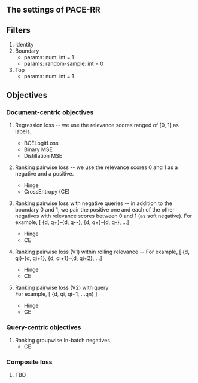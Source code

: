 <h2>The settings of PACE-RR</h2>

## Filters

1. Identity
2. Boundary
    - params: num: int = 1
    - params: random-sample: int = 0
3. Top 
    - params: num: int = 1


## Objectives

### Document-centric objectives
1. Regression loss --
we use the relevance scores ranged of [0, 1] as labels.
    - BCELogitLoss
    - Binary MSE
    - Distillation MSE

2. Ranking pairwise loss --
we use the relevance scores 0 and 1 as a negative and a positive.
    - Hinge
    - CrossEntropy (CE)

3. Ranking pairwise loss with negative queries --
in addition to the boundary 0 and 1, we pair the positive one and each of the other negatives with relevance scores between 0 and 1 (as soft negative). For example, [ {d, q+}-{d, q--}, {d, q+}-{d, q-}, ...]
    - Hinge 
    - CE

4. Ranking pairwise loss (V1) within rolling relevance --
For example, [ {d, qi}-{d, qi+1}, {d, qi+1}-{d, qi+2}, ...]
    - Hinge 
    - CE

5. Ranking pairwise loss (V2) with query  
For example, [ {d, qi, qi+1, ...qn} ]
    - Hinge 
    - CE

### Query-centric objectives
1. Ranking groupwise In-batch negatives
    - CE

### Composite loss
1. TBD
